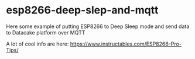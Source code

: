 # esp8266-deep-slep-and-mqtt
Here some example of putting ESP8266 to Deep Sleep mode and send data to Datacake platform over MQTT

A lot of cool info are here: https://www.instructables.com/ESP8266-Pro-Tips/
